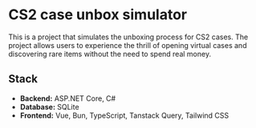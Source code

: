 # CS2 case unbox simulator

This is a project that simulates the unboxing process for CS2 cases. The project allows users to experience the thrill of opening virtual cases and discovering rare items without the need to spend real money.

## Stack

- **Backend:** ASP.NET Core, C#
- **Database:** SQLite
- **Frontend:** Vue, Bun, TypeScript, Tanstack Query, Tailwind CSS

